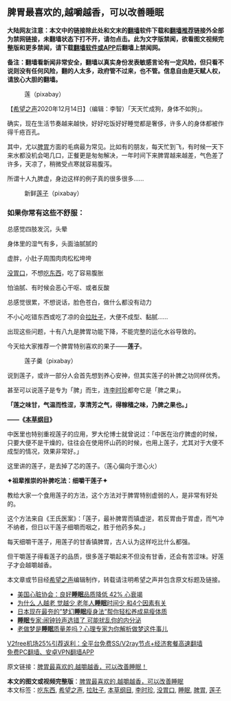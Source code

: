  <h2>脾胃最喜欢的,越嚼越香，可以改善睡眠</h2> <p class="notice"><b>大陆网友注意：本文中的链接除此处和文末的<a href="https://github.com/bannedbook/fanqiang" >翻墙</a>软件下载和<a href="https://github.com/killgcd/justmysocks/blob/master/README.md">翻墙推荐</a>链接外全部为禁网链接，未翻墙状态下打不开，请勿点击。此为文字版禁闻，欲看图文视频完整版和更多禁闻，请下载<a href="https://github.com/bannedbook/fanqiang">翻墙软件或APP</a>后翻墙上禁闻网。</p><p>备注：翻墙看新闻非常安全，翻墙以真实身份发表敏感言论有一定风险，但只看不说则没有任何风险，翻的人太多，政府管不过来，也不管。信息自由是天赋人权，请放心大胆的翻墙。</b></p>  <div class="entry"> <figure><figcaption>莲（pixabay）</figcaption></figure> <p>【<span class='wp_keywordlink_affiliate'><a href="https://www.soundofhope.org" title="希望之声" target="_blank">希望之声</a></span>2020年12月14日】（编辑：李智）「天天忙成狗，身体不如狗」。</p> <p>确实，现在生活节奏越来越快，好好吃饭好好睡觉都是奢侈，许多人的身体都被作得千疮百孔。</p> <p>其中，尤以<a href="https://www.bannedbook.org/bnews/tag/%E8%84%BE%E8%83%83/" class="st_tag internal_tag" rel="tag" title="标签 脾胃 下的日志">脾胃</a>方面的毛病最为常见。比如有的朋友，每天忙到飞，有时候一天下来水都没机会喝几口，正餐更是匆匆解决，一年时间下来脾胃越来越差，气色差了许多，天凉了，稍微受点寒就容易腹泻。</p> <p>所谓十人九脾虚，身边这样的例子真的很多很多……</p> <figure><figcaption>新鲜<a href="https://www.bannedbook.org/bnews/tag/%E8%8E%B2%E5%AD%90/" class="st_tag internal_tag" rel="tag" title="标签 莲子 下的日志">莲子</a>（pixabay）</figcaption></figure> <h3>如果你常有这些不舒服：</h3> <p>总感觉四肢发沉，头晕</p> <p>身体里的湿气有多，头面油腻腻的</p> <p>虚胖，小肚子周围肉肉松松垮垮</p> <p><a href="https://www.bannedbook.org/bnews/tag/%E6%B2%A1%E8%83%83%E5%8F%A3/" class="st_tag internal_tag" rel="tag" title="标签 没胃口 下的日志">没胃口</a>，不想<a href="https://www.bannedbook.org/bnews/tag/%E5%90%83%E4%B8%9C%E8%A5%BF/" class="st_tag internal_tag" rel="tag" title="标签 吃东西 下的日志">吃东西</a>，吃了容易腹胀</p>  <p>怕油腻、有时候会恶心干呕、或者反酸</p> <p>总感觉很累，不想说话，脸色苍白，做什么都没有动力</p> <p>不小心吃错东西或吃了凉的会<a href="https://www.bannedbook.org/bnews/tag/%E6%8B%89%E8%82%9A%E5%AD%90/" class="st_tag internal_tag" rel="tag" title="标签 拉肚子 下的日志">拉肚子</a>，大便不成型、黏腻……</p> <p>出现这些问题，十有八九是脾胃功能下降，不能完整的运化水谷导致的。</p> <p>今天给大家推荐一个脾胃特别喜欢的果子——<strong>莲子</strong>。</p> <figure><figcaption>莲子羹（pixabay）</figcaption></figure> <p>说到莲子，或许一部分人会首先想到养心安神，但其实莲子的补脾之功同样优秀。</p> <p>甚至可以说莲子是专为「脾」而生，连<a href="https://www.bannedbook.org/bnews/tag/%e6%9d%8e%e6%97%b6%e7%8f%8d/" class="st_tag internal_tag" rel="tag" title="标签 李时珍 下的日志">李时珍</a>都夸它是「脾之果」。</p> <p><strong>「莲之味甘，气温而性涩，享清芳之气，得稼穑之味，乃脾之果也。」</strong></p>  <p><strong>——《<a href="https://www.bannedbook.org/bnews/tag/%E6%9C%AC%E8%8D%89%E7%BA%B2%E7%9B%AE/" class="st_tag internal_tag" rel="tag" title="标签 本草纲目 下的日志">本草纲目</a>》</strong></p> <p>中医里也特别重视莲子的应用，罗大伦博士就曾说过：「中医在治疗脾虚的时候，只要大便不是干燥的，往往会在使用怀山药的时候，也用上莲子，尤其对于大便不成型的情况，效果非常好。」</p> <p>这里讲的莲子，是去掉了芯的莲子。（莲心偏向于泄心火）</p> <p><strong>✦祖辈推崇的补脾吃法：细嚼干莲子✦</strong></p> <p>教给大家一个食用莲子的方法，这个方法对于脾胃特别虚弱的人，是非常有好处的。</p> <p>这个方法来自《王氏医案》：「莲子，最补脾胃而镇虚逆，若反胃由于胃虚，而气冲不纳者，但日以干莲子细嚼而咽之，胜于他药多矣。」</p> <p>每天细嚼干莲子，用莲子的甘香镇脾胃，古人认为这样吃比什么都强。</p> <p>但干嚼莲子得看莲子的品质，很多莲子嚼起来不但没有甘香，还会有苦涩味。好莲子才会越嚼越香。</p>  <p>本文章或节目经<a href="https://www.bannedbook.org/bnews/tag/%e5%b8%8c%e6%9c%9b%e4%b9%8b%e5%a3%b0/" class="st_tag internal_tag" rel="tag" title="标签 希望之声 下的日志">希望之声</a>编辑制作，转载请注明希望之声并包含原文标题及链接。</p> <ul class='op-related-articles' title='相关阅读'> <li><a href='https://www.bannedbook.org/bnews/comments/20201210/1445359.html' target='_blank'>美国心脏协会：良好<b>睡眠</b>品质降低 42% 心衰竭</a></li> <li><a href='https://www.bannedbook.org/bnews/health/20201206/1442920.html' target='_blank'>为什么 人越老 觉越少 老年人<b>睡眠</b>时间少 和4个因素有关</a></li> <li><a href='https://www.bannedbook.org/bnews/lifebaike/20201206/1442853.html' target='_blank'>日本现在最夯的”梦幻<b>睡眠</b>瘦身法”帮你轻松养成易瘦体质</a></li> <li><a href='https://www.bannedbook.org/bnews/health/20201205/1442471.html' target='_blank'><b>睡眠</b>专家:闹钟铃声选错了 可能扰乱你的内分泌</a></li> <li><a href='https://www.bannedbook.org/bnews/health/20201129/1438957.html' target='_blank'>老做梦是<b>睡眠</b>质量差吗？心理专家为你解析做梦这件事儿</a></li> </ul> <p class="texttj"> <a href="https://www.bannedbook.org/forum23/topic22702.html" target="_blank">V2free机场25%引荐返利：全平台免费SS/V2ray节点+经济套餐高速翻墙</a><br/> <a href="https://github.com/bannedbook/fanqiang/wiki/%E7%A6%81%E9%97%BB%E7%BD%91%E5%AE%89%E5%8D%93%E7%BF%BB%E5%A2%99%E6%96%B0%E9%97%BBAPP" target="_blank">免费PC翻墙、安卓VPN翻墙APP</a></p><p>原文链接：<a class="src_link"  href="https://www.soundofhope.org/post/440584" target="_blank">脾胃最喜欢的,越嚼越香，可以改善睡眠！</a></p><a name='sharetosocial'></a>       <div><b>本文的图文或视频完整版</b>：<a href='https://www.bannedbook.org/bnews/comments/20201214/1447578.html'>脾胃最喜欢的,越嚼越香，可以改善睡眠</a></div>  </div><!--END ENTRY--> <div class="postfooter"> <div>本文标签：<a href="https://www.bannedbook.org/bnews/tag/%E5%90%83%E4%B8%9C%E8%A5%BF/" rel="tag">吃东西</a>, <a href="https://www.bannedbook.org/bnews/tag/%e5%b8%8c%e6%9c%9b%e4%b9%8b%e5%a3%b0/" rel="tag">希望之声</a>, <a href="https://www.bannedbook.org/bnews/tag/%E6%8B%89%E8%82%9A%E5%AD%90/" rel="tag">拉肚子</a>, <a href="https://www.bannedbook.org/bnews/tag/%E6%9C%AC%E8%8D%89%E7%BA%B2%E7%9B%AE/" rel="tag">本草纲目</a>, <a href="https://www.bannedbook.org/bnews/tag/%e6%9d%8e%e6%97%b6%e7%8f%8d/" rel="tag">李时珍</a>, <a href="https://www.bannedbook.org/bnews/tag/%E6%B2%A1%E8%83%83%E5%8F%A3/" rel="tag">没胃口</a>, <a href="https://www.bannedbook.org/bnews/tag/%e7%9d%a1%e7%9c%a0/" rel="tag">睡眠</a>, <a href="https://www.bannedbook.org/bnews/tag/%E8%84%BE%E8%83%83/" rel="tag">脾胃</a>, <a href="https://www.bannedbook.org/bnews/tag/%E8%8E%B2%E5%AD%90/" rel="tag">莲子</a></div>  </div><!--END POSTFOOTER--> 